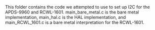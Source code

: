 This folder contains the code we attempted to use to set up I2C for the APDS-9960 and RCWL-1601. main_bare_metal.c is the bare metal implementation, main_hal.c is the HAL implementation, and main_RCWL_1601.c is a bare metal interpretation for the RCWL-1601.